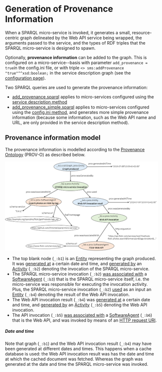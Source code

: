 # Generation of  Provenance Information

When a SPARQL micro-service is invoked, it generates a small, resource-centric graph delineated by the Web API service being wrapped, the arguments passed to the service, and the types of RDF triples that the SPARQL micro-service is designed to spawn.

Optionally, **provenance information** can be added to the graph. This is configured on a micro-service--basis with parameter ```add_provenance = true```in the config.ini file, or with triple ```<> sms:addProvenance "true"^^xsd:boolean;``` in the service description graph (see the [configuration page](02-config.md)).

Two SPARQL queries are used to generate the provenance information:
- [add_provenance.sparql](/src/sparqlms/resources/add_provenance.sparql) applies to micro-services configured using the [service description method](/doc/02-config.md#configuration-with-a-sparql-service-description-file)
- [add_provenance_simple.sparql](/src/sparqlms/resources/add_provenance_simple.sparql) applies to micro-services configured using the [config.ini method](/doc/02-config.md#configuration-with-file-configini), and generates more simple provenance information (because some information, such as the Web API name and URL, are only provided in the service description method).

## Provenance information model 

The provenance information is modelled according to the [Provenance Ontology](https://www.w3.org/TR/prov-o/) (PROV-O) as described below.

<img src="05-prov_model.png" width="1000" title="Provenance model">

- The top blank node (```_:b1```) is an [Entity](https://www.w3.org/TR/prov-o/#Entity) representing the graph produced. It was [generated at](https://www.w3.org/TR/prov-o/#generatedAtTime) a certain date and time, and [generated by](https://www.w3.org/TR/prov-o/#wasGeneratedBy) an [Activity](https://www.w3.org/TR/prov-o/#Activity) (```_:b2```) denoting the invocation of the SPARQL micro-service.
- The SPARQL micro-service invocation (```_:b2```) [was associated with](https://www.w3.org/TR/prov-o/#wasAssociatedWith) a [SoftwareAgent](https://www.w3.org/TR/prov-o/#SoftwareAgent) (```_:b3```) that is the SPARQL micro-service itself, i.e. the micro-service was responsible for executing the invocation activity. Plus, the SPARQL micro-service invocation (```_:b2```) [used](https://www.w3.org/TR/prov-o/#used) as an input an [Entity](https://www.w3.org/TR/prov-o/#Entity) (```_:b4```) denoting the result of the Web API invocation.
- The Web API invocation result (```_:b4```) was [generated at](https://www.w3.org/TR/prov-o/#generatedAtTime) a certain date and time, and [generated by](https://www.w3.org/TR/prov-o/#wasGeneratedBy) an [Activity](https://www.w3.org/TR/prov-o/#Activity) (```_:b5```) denoting the Web API invocation.
- The API invocation (```_:b5```) [was associated with](https://www.w3.org/TR/prov-o/#wasAssociatedWith) a [SoftwareAgent](https://www.w3.org/TR/prov-o/#SoftwareAgent) (```_:b6```) that is the Web API, and was invoked by means of an [HTTP request URI](https://www.w3.org/TR/HTTP-in-RDF10/#requestURIProperty).

##### Date and time

Note that graph (```_:b1```) and the Web API invocation result (```_:b4```) may have been generated at different dates and times. This happens when a cache database is used: the Web API invocation result was has the date and time at which the cached document was fetched. Whereas the graph was generated at the date and time the SPARQL micro-service was invoked.